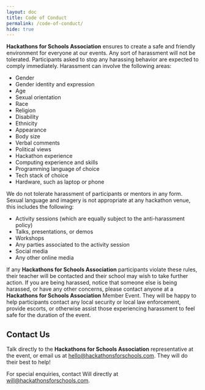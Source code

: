 ```yaml
---
layout: doc
title: Code of Conduct
permalink: /code-of-conduct/
hide: true
---
```


**Hackathons for Schools Association** ensures to create a safe and friendly environment for everyone at our events. Any sort of harassment will not be tolerated. Participants asked to stop any harassing behavior are expected to comply immediately.
Harassment can involve the following areas:

- Gender
- Gender identity and expression
- Age
- Sexual orientation
- Race
- Religion
- Disability
- Ethnicity
- Appearance
- Body size
- Verbal comments
- Political views
- Hackathon experience
- Computing experience and skills
- Programming language of choice
- Tech stack of choice
- Hardware, such as laptop or phone

We do not tolerate harassment of participants or mentors in any form. Sexual language and imagery is not appropriate at any hackathon venue, this includes the following:

- Activity sessions (which are equally subject to the anti-harassment policy)
- Talks, presentations, or demos
- Workshops
- Any parties associated to the activity session
- Social media
- Any other online media

If any **Hackathons for Schools Association** participants violate these rules, their teacher will be contacted and their school may wish to take further action. 
If you are being harassed, notice that someone else is being harassed, or have any other concerns, please contact anyone at a **Hackathons for Schools Association** Member Event. They will be happy to help participants contact any local security or local law enforcement, provide escorts, or otherwise assist those experiencing harassment to feel safe for the duration of the event.

## Contact Us


Talk directly to the **Hackathons for Schools Association** representative at the event, or email us at [hello@hackathonsforschools.com](mailto:hello@hackathonsforschools.com). They will do their best to help!

For special enquiries, contact Will directly at [will@hackathonsforschools.com](mailto:will@hackathonsforschools.com).